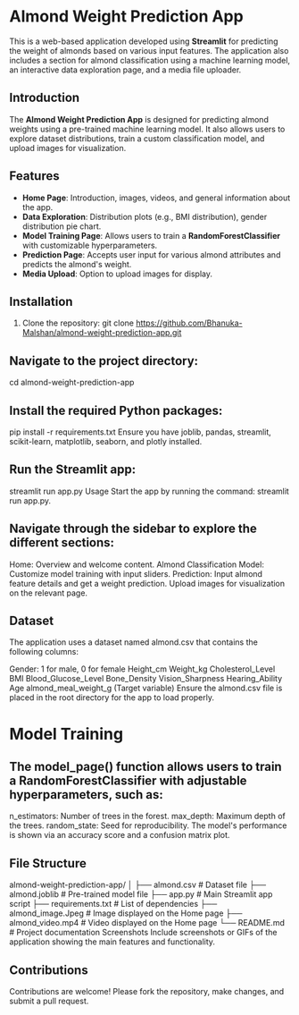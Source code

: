 # Almond Weight Prediction App

This is a web-based application developed using **Streamlit** for predicting the weight of almonds based on various input features. The application also includes a section for almond classification using a machine learning model, an interactive data exploration page, and a media file uploader.

## Introduction
The **Almond Weight Prediction App** is designed for predicting almond weights using a pre-trained machine learning model. It also allows users to explore dataset distributions, train a custom classification model, and upload images for visualization.

## Features
- **Home Page**: Introduction, images, videos, and general information about the app.
- **Data Exploration**: Distribution plots (e.g., BMI distribution), gender distribution pie chart.
- **Model Training Page**: Allows users to train a **RandomForestClassifier** with customizable hyperparameters.
- **Prediction Page**: Accepts user input for various almond attributes and predicts the almond's weight.
- **Media Upload**: Option to upload images for display.

## Installation
1. Clone the repository:
   git clone https://github.com/Bhanuka-Malshan/almond-weight-prediction-app.git
 
## Navigate to the project directory:
cd almond-weight-prediction-app

## Install the required Python packages:
pip install -r requirements.txt
Ensure you have joblib, pandas, streamlit, scikit-learn, matplotlib, seaborn, and plotly installed.

## Run the Streamlit app:
streamlit run app.py
Usage
Start the app by running the command: streamlit run app.py.

## Navigate through the sidebar to explore the different sections:
Home: Overview and welcome content.
Almond Classification Model: Customize model training with input sliders.
Prediction: Input almond feature details and get a weight prediction.
Upload images for visualization on the relevant page.

## Dataset
The application uses a dataset named almond.csv that contains the following columns:

Gender: 1 for male, 0 for female
Height_cm
Weight_kg
Cholesterol_Level
BMI
Blood_Glucose_Level
Bone_Density
Vision_Sharpness
Hearing_Ability
Age
almond_meal_weight_g (Target variable)
Ensure the almond.csv file is placed in the root directory for the app to load properly.

# Model Training
## The model_page() function allows users to train a RandomForestClassifier with adjustable hyperparameters, such as:

n_estimators: Number of trees in the forest.
max_depth: Maximum depth of the trees.
random_state: Seed for reproducibility.
The model's performance is shown via an accuracy score and a confusion matrix plot.

## File Structure
almond-weight-prediction-app/
│
├── almond.csv                   # Dataset file
├── almond.joblib                # Pre-trained model file
├── app.py                       # Main Streamlit app script
├── requirements.txt             # List of dependencies
├── almond_image.Jpeg            # Image displayed on the Home page
├── almond_video.mp4             # Video displayed on the Home page
└── README.md                    # Project documentation
Screenshots
Include screenshots or GIFs of the application showing the main features and functionality.

## Contributions
Contributions are welcome! Please fork the repository, make changes, and submit a pull request.

